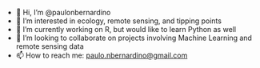 - 👋 Hi, I’m @paulonbernardino
- 👀 I’m interested in ecology, remote sensing, and tipping points
- 🌱 I’m currently working on R, but would like to learn Python as well
- 💞️ I’m looking to collaborate on projects involving Machine Learning and remote sensing data
- 📫 How to reach me: paulo.nbernardino@gmail.com

<!---
paulonbernardino/paulonbernardino is a ✨ special ✨ repository because its `README.md` (this file) appears on your GitHub profile.
You can click the Preview link to take a look at your changes.
--->
